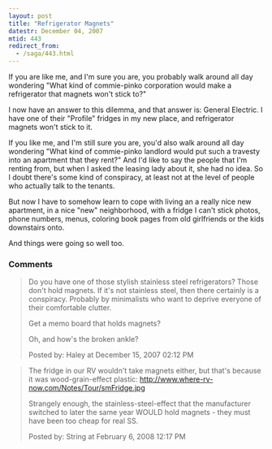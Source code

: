 ```yaml
---
layout: post
title: "Refrigerator Magnets"
datestr: December 04, 2007
mtid: 443
redirect_from:
  - /saga/443.html
---
```


If you are like me, and I'm sure you are, you probably walk around all day wondering "What kind of commie-pinko corporation would make a refrigerator that magnets won't stick to?"

I now have an answer to this dilemma, and that answer is: General Electric.  I have one of their "Profile" fridges in my new place, and refrigerator magnets won't stick to it.

If you like me, and I'm still sure you are, you'd also walk around all day wondering "What kind of commie-pinko landlord would put such a travesty into an apartment that they rent?"  And I'd like to say the people that I'm renting from, but when I asked the leasing lady about it, she had no idea.  So I doubt there's some kind of conspiracy, at least not at the level of people who actually talk to the tenants.

But now I have to somehow learn to cope with living an a really nice new apartment, in a nice "new" neighborhood, with a fridge I can't stick photos, phone numbers, menus, coloring book pages from old girlfriends or the kids downstairs onto.

And things were going so well too.

### Comments

<blockquote>
Do you have one of those stylish stainless steel refrigerators? Those don't hold magnets. If it's not stainless steel, then there certainly is a conspiracy. Probably by minimalists who want to deprive everyone of their comfortable clutter.

Get a memo board that holds magnets?

Oh, and how's the broken ankle?
<div class="comment-meta">Posted by: Haley at December 15, 2007 02:12 PM</div> </blockquote>

<blockquote>
The fridge in our RV wouldn't take magnets either, but that's because it was wood-grain-effect plastic: <a href="http://www.where-rv-now.com/Notes/Tour/smFridge.jpg" rel="nofollow">http://www.where-rv-now.com/Notes/Tour/smFridge.jpg</a>

Strangely enough, the stainless-steel-effect that the manufacturer switched to later the same year WOULD hold magnets - they must have been too cheap for real SS.
<div class="comment-meta">Posted by: String at February  6, 2008 12:17 PM</div> </blockquote>

